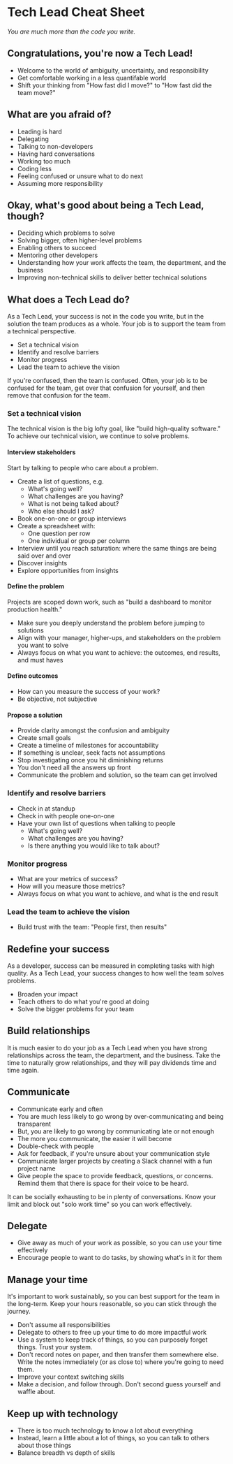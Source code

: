 # Tech Lead Cheat Sheet

_You are much more than the code you write._

## Congratulations, you're now a Tech Lead!

- Welcome to the world of ambiguity, uncertainty, and responsibility
- Get comfortable working in a less quantifable world
- Shift your thinking from "How fast did I move?" to "How fast did the team move?"

## What are you afraid of?

- Leading is hard
- Delegating
- Talking to non-developers
- Having hard conversations
- Working too much
- Coding less
- Feeling confused or unsure what to do next
- Assuming more responsibility

## Okay, what's good about being a Tech Lead, though?

- Deciding which problems to solve
- Solving bigger, often higher-level problems
- Enabling others to succeed
- Mentoring other developers
- Understanding how your work affects the team, the department, and the business
- Improving non-technical skills to deliver better technical solutions

## What does a Tech Lead do?

As a Tech Lead, your success is not in the code you write, but in the solution the team produces as a whole. Your job is to support the team from a technical perspective.

- Set a technical vision
- Identify and resolve barriers
- Monitor progress
- Lead the team to achieve the vision

If you're confused, then the team is confused. Often, your job is to be confused for the team, get over that confusion for yourself, and then remove that confusion for the team.

### Set a technical vision

The technical vision is the big lofty goal, like "build high-quality software." To achieve our technical vision, we continue to solve problems.

#### Interview stakeholders

Start by talking to people who care about a problem.

- Create a list of questions, e.g.
  - What's going well?
  - What challenges are you having?
  - What is not being talked about?
  - Who else should I ask?
- Book one-on-one or group interviews
- Create a spreadsheet with:
  - One question per row
  - One individual or group per column
- Interview until you reach saturation: where the same things are being said over and over
- Discover insights
- Explore opportunities from insights

#### Define the problem

Projects are scoped down work, such as "build a dashboard to monitor production health."

- Make sure you deeply understand the problem before jumping to solutions
- Align with your manager, higher-ups, and stakeholders on the problem you want to solve
- Always focus on what you want to achieve: the outcomes, end results, and must haves

#### Define outcomes

- How can you measure the success of your work?
- Be objective, not subjective

#### Propose a solution

- Provide clarity amongst the confusion and ambiguity
- Create small goals
- Create a timeline of milestones for accountability
- If something is unclear, seek facts not assumptions
- Stop investigating once you hit diminishing returns
- You don't need all the answers up front
- Communicate the problem and solution, so the team can get involved

### Identify and resolve barriers

- Check in at standup
- Check in with people one-on-one
- Have your own list of questions when talking to people
  - What's going well?
  - What challenges are you having?
  - Is there anything you would like to talk about?

### Monitor progress

- What are your metrics of success?
- How will you measure those metrics?
- Always focus on what you want to achieve, and what is the end result

### Lead the team to achieve the vision

- Build trust with the team: "People first, then results"

## Redefine your success

As a developer, success can be measured in completing tasks with high quality. As a Tech Lead, your success changes to how well the team solves problems.

- Broaden your impact
- Teach others to do what you're good at doing
- Solve the bigger problems for your team

## Build relationships

It is much easier to do your job as a Tech Lead when you have strong relationships across the team, the department, and the business. Take the time to naturally grow relationships, and they will pay dividends time and time again.

## Communicate

- Communicate early and often
- You are much less likely to go wrong by over-communicating and being transparent
- But, you are likely to go wrong by communicating late or not enough
- The more you communicate, the easier it will become
- Double-check with people
- Ask for feedback, if you're unsure about your communication style
- Communicate larger projects by creating a Slack channel with a fun project name
- Give people the space to provide feedback, questions, or concerns. Remind them that there is space for their voice to be heard.

It can be socially exhausting to be in plenty of conversations. Know your limit and block out "solo work time" so you can work effectively.

## Delegate

- Give away as much of your work as possible, so you can use your time effectively
- Encourage people to want to do tasks, by showing what's in it for them

## Manage your time

It's important to work sustainably, so you can best support for the team in the long-term. Keep your hours reasonable, so you can stick through the journey.

- Don't assume all responsibilities
- Delegate to others to free up your time to do more impactful work
- Use a system to keep track of things, so you can purposely forget things. Trust your system.
- Don't record notes on paper, and then transfer them somewhere else. Write the notes immediately (or as close to) where you're going to need them.
- Improve your context switching skills
- Make a decision, and follow through. Don't second guess yourself and waffle about.

## Keep up with technology

- There is too much technology to know a lot about everything
- Instead, learn a little about a lot of things, so you can talk to others about those things
- Balance breadth vs depth of skills
